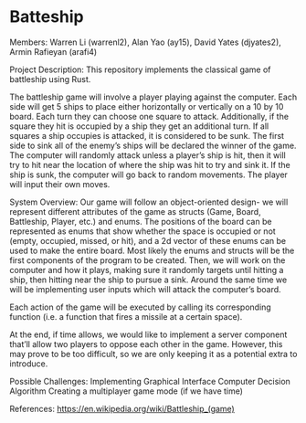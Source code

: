 # Batteship

Members: Warren Li (warrenl2), Alan Yao (ay15), David Yates (djyates2), Armin Rafieyan (arafi4)

Project Description:
This repository implements the classical game of battleship using Rust.

The battleship game will involve a player playing against the computer. Each side will get 5 ships to place either horizontally or vertically on a 10 by 10 board. Each turn they can choose one square to attack. Additionally, if the square they hit is occupied by a ship they get an additional turn. If all squares a ship occupies is attacked, it is considered to be sunk. The first side to sink all of the enemy’s ships will be declared the winner of the game. The computer will randomly attack unless a player’s ship is hit, then it will try to hit near the location of where the ship was hit to try and sink it. If the ship is sunk, the computer will go back to random movements. The player will input their own moves.

System Overview:
Our game will follow an object-oriented design- we will represent different attributes of the game as structs (Game, Board, Battleship, Player, etc.) and enums. The positions of the board can be represented as enums that show whether the space is occupied or not (empty, occupied, missed, or hit), and a 2d vector of these enums can be used to make the entire board. Most likely the enums and structs will be the first components of the program to be created. Then, we will work on the computer and how it plays, making sure it randomly targets until hitting a ship, then hitting near the ship to pursue a sink. Around the same time we will be implementing user inputs which will attack the computer’s board.

Each action of the game will be executed by calling its corresponding function (i.e. a function that fires a missile at a certain space).

At the end, if time allows, we would like to implement a server component that’ll allow two players to oppose each other in the game. However, this may prove to be too difficult, so we are only keeping it as a potential extra to introduce.

Possible Challenges:
Implementing Graphical Interface
Computer Decision Algorithm
Creating a multiplayer game mode (if we have time)

References:
https://en.wikipedia.org/wiki/Battleship_(game)

